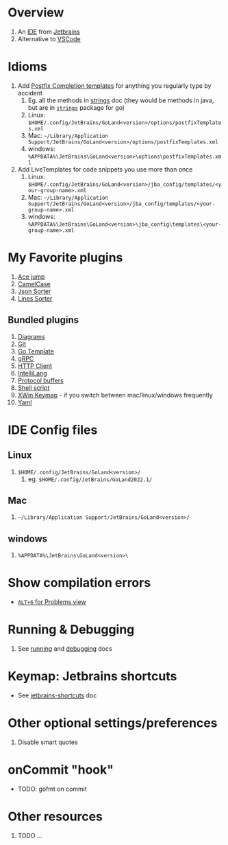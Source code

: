 # Overview
1. An [IDE](https://en.wikipedia.org/wiki/Integrated_development_environment) from [Jetbrains](https://www.jetbrains.com/)
1. Alternative to [VSCode](https://code.visualstudio.com/)


# Idioms
1. Add [Postfix Completion templates](https://www.jetbrains.com/help/go/settings-postfix-completion.html) for anything you regularly type by accident
    1. Eg. all the methods in [strings](./strings.md) doc (they would be methods in java, but are in [`strings`](https://pkg.go.dev/strings) package for go)
    1. Linux: `$HOME/.config/JetBrains/GoLand<version>/options/postfixTemplates.xml`
    1. Mac: `~/Library/Application Support/JetBrains/GoLand<version>/options/postfixTemplates.xml`
    1. windows: `%APPDATA%\JetBrains\GoLand<version>\options\postfixTemplates.xml`
1. Add LiveTemplates for code snippets you use more than once
    1. Linux: `$HOME/.config/JetBrains/GoLand<version>/jba_config/templates/<your-group-name>.xml`
    1. Mac: `~/Library/Application Support/JetBrains/GoLand<version>/jba_config/templates/<your-group-name>.xml`
    1. windows: `%APPDATA%\JetBrains\GoLand<version>\jba_config\templates\<your-group-name>.xml`


# My Favorite plugins
1. [Ace jump](https://plugins.jetbrains.com/plugin/7086-acejump)
1. [CamelCase](https://plugins.jetbrains.com/plugin/7160-camelcase)
1. [Json Sorter](https://plugins.jetbrains.com/plugin/11104-json-sorter)
1. [Lines Sorter](https://plugins.jetbrains.com/plugin/5919-lines-sorter)


## Bundled plugins
1. [Diagrams](https://www.jetbrains.com/help/go/diagrams.html)
1. [Git](https://plugins.jetbrains.com/plugin/13173-git)
1. [Go Template](https://www.jetbrains.com/help/go/integration-with-go-templates.html)
1. [gRPC](https://plugins.jetbrains.com/plugin/16889-grpc)
1. [HTTP Client](https://www.jetbrains.com/help/go/http-client-in-product-code-editor.html)
1. [IntelliLang](https://plugins.jetbrains.com/plugin/13374-intellilang)
1. [Protocol buffers](https://plugins.jetbrains.com/plugin/8277-protobuf-support)
1. [Shell script](https://plugins.jetbrains.com/plugin/13122-shell-script)
1. [XWin Keymap](https://plugins.jetbrains.com/plugin/13094-xwin-keymap) - if you switch between mac/linux/windows frequently
1. [Yaml](https://plugins.jetbrains.com/plugin/13126-yaml)


# IDE Config files
## Linux
1. `$HOME/.config/JetBrains/GoLand<version>/`
    1. eg. `$HOME/.config/JetBrains/GoLand2022.1/`

## Mac
1. `~/Library/Application Support/JetBrains/GoLand<version>/`

## windows
1. `%APPDATA%\JetBrains\GoLand<version>\`


# Show compilation errors
- [`ALT+6` for Problems view](https://www.jetbrains.com/help/go/problems-tool-window.html)


# Running & Debugging
1. See [running](./running.md) and [debugging](./debugging.md) docs


# Keymap: Jetbrains shortcuts
- See [jetbrains-shortcuts](../macos/jetbrains-shortcuts.md) doc


# Other optional settings/preferences
1. Disable smart quotes


# onCommit "hook"
- TODO: gofmt on commit


# Other resources
1. TODO ...
